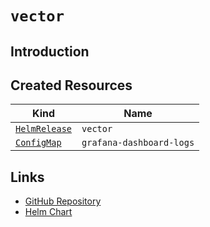 # `vector`

## Introduction

## Created Resources

| Kind                              | Name                     |
| --------------------------------- | ------------------------ |
| [`HelmRelease`][ref-helm-release] | `vector`                 |
| [`ConfigMap`][ref-config-map]     | `grafana-dashboard-logs` |

[ref-helm-release]: https://fluxcd.io/docs/components/helm/helmreleases/
[ref-config-map]: https://kubernetes.io/docs/reference/kubernetes-api/config-and-storage-resources/config-map-v1/

## Links

- [GitHub Repository](https://github.com/vectordotdev/vector)
- [Helm Chart](https://github.com/vectordotdev/helm-charts/blob/master/charts/vector/)
